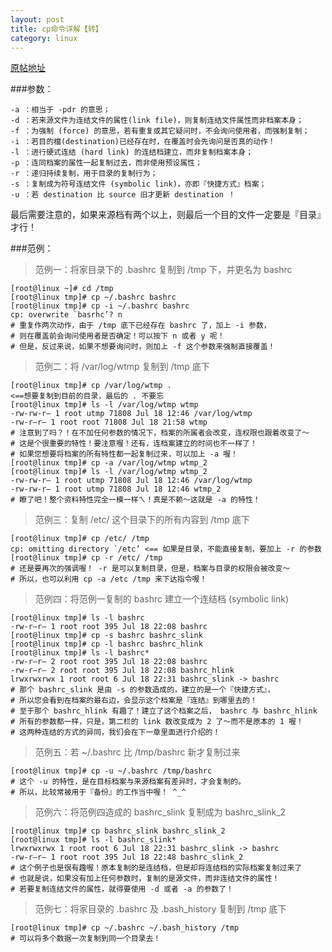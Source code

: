 ```yaml
---
layout: post
title: cp命令详解【转】
category: linux
---
```

[原帖地址](http://www.linuxso.com/command/cp.html)

###参数：

	-a ：相当于 -pdr 的意思；
	-d ：若来源文件为连结文件的属性(link file)，则复制连结文件属性而非档案本身；
	-f ：为强制 (force) 的意思，若有重复或其它疑问时，不会询问使用者，而强制复制；
	-i ：若目的檔(destination)已经存在时，在覆盖时会先询问是否真的动作！
	-l ：进行硬式连结 (hard link) 的连结档建立，而非复制档案本身；
	-p ：连同档案的属性一起复制过去，而非使用预设属性；
	-r ：递归持续复制，用于目录的复制行为；
	-s ：复制成为符号连结文件 (symbolic link)，亦即『快捷方式』档案；
	-u ：若 destination 比 source 旧才更新 destination ！

最后需要注意的，如果来源档有两个以上，则最后一个目的文件一定要是『目录』才行！


###范例：

> 范例一：将家目录下的 .bashrc 复制到 /tmp 下，并更名为 bashrc

	[root@linux ~]# cd /tmp
	[root@linux tmp]# cp ~/.bashrc bashrc
	[root@linux tmp]# cp -i ~/.bashrc bashrc
	cp: overwrite `basrhc’? n
	# 重复作两次动作，由于 /tmp 底下已经存在 bashrc 了，加上 -i 参数，
	# 则在覆盖前会询问使用者是否确定！可以按下 n 或者 y 呢！
	# 但是，反过来说，如果不想要询问时，则加上 -f 这个参数来强制直接覆盖！

> 范例二：将 /var/log/wtmp 复制到 /tmp 底下

	[root@linux tmp]# cp /var/log/wtmp .
	<==想要复制到目前的目录，最后的 . 不要忘
	[root@linux tmp]# ls -l /var/log/wtmp wtmp
	-rw-rw-r– 1 root utmp 71808 Jul 18 12:46 /var/log/wtmp
	-rw-r–r– 1 root root 71808 Jul 18 21:58 wtmp
	# 注意到了吗？！在不加任何参数的情况下，档案的所属者会改变，连权限也跟着改变了～
	# 这是个很重要的特性！要注意喔！还有，连档案建立的时间也不一样了！
	# 如果您想要将档案的所有特性都一起复制过来，可以加上 -a 喔！
	[root@linux tmp]# cp -a /var/log/wtmp wtmp_2
	[root@linux tmp]# ls -l /var/log/wtmp wtmp_2
	-rw-rw-r– 1 root utmp 71808 Jul 18 12:46 /var/log/wtmp
	-rw-rw-r– 1 root utmp 71808 Jul 18 12:46 wtmp_2
	# 瞭了吧！整个资料特性完全一模一样ㄟ！真是不赖～这就是 -a 的特性！

> 范例三：复制 /etc/ 这个目录下的所有内容到 /tmp 底下

	[root@linux tmp]# cp /etc/ /tmp
	cp: omitting directory `/etc’ <== 如果是目录，不能直接复制，要加上 -r 的参数
	[root@linux tmp]# cp -r /etc/ /tmp
	# 还是要再次的强调喔！ -r 是可以复制目录，但是，档案与目录的权限会被改变～
	# 所以，也可以利用 cp -a /etc /tmp 来下达指令喔！

> 范例四：将范例一复制的 bashrc 建立一个连结档 (symbolic link)

	[root@linux tmp]# ls -l bashrc
	-rw-r–r– 1 root root 395 Jul 18 22:08 bashrc
	[root@linux tmp]# cp -s bashrc bashrc_slink
	[root@linux tmp]# cp -l bashrc bashrc_hlink
	[root@linux tmp]# ls -l bashrc*
	-rw-r–r– 2 root root 395 Jul 18 22:08 bashrc
	-rw-r–r– 2 root root 395 Jul 18 22:08 bashrc_hlink
	lrwxrwxrwx 1 root root 6 Jul 18 22:31 bashrc_slink -> bashrc
	# 那个 bashrc_slink 是由 -s 的参数造成的，建立的是一个『快捷方式』，
	# 所以您会看到在档案的最右边，会显示这个档案是『连结』到哪里去的！
	# 至于那个 bashrc_hlink 有趣了！建立了这个档案之后， bashrc 与 bashrc_hlink
	# 所有的参数都一样，只是，第二栏的 link 数改变成为 2 了～而不是原本的 1 喔！
	# 这两种连结的方式的异同，我们会在下一章里面进行介绍的！

> 范例五：若 ~/.bashrc 比 /tmp/bashrc 新才复制过来

	[root@linux tmp]# cp -u ~/.bashrc /tmp/bashrc
	# 这个 -u 的特性，是在目标档案与来源档案有差异时，才会复制的。
	# 所以，比较常被用于『备份』的工作当中喔！ ^_^

> 范例六：将范例四造成的 bashrc_slink 复制成为 bashrc_slink_2

	[root@linux tmp]# cp bashrc_slink bashrc_slink_2
	[root@linux tmp]# ls -l bashrc_slink*
	lrwxrwxrwx 1 root root 6 Jul 18 22:31 bashrc_slink -> bashrc
	-rw-r–r– 1 root root 395 Jul 18 22:48 bashrc_slink_2
	# 这个例子也是很有趣喔！原本复制的是连结档，但是却将连结档的实际档案复制过来了
	# 也就是说，如果没有加上任何参数时，复制的是源文件，而非连结文件的属性！
	# 若要复制连结文件的属性，就得要使用 -d 或者 -a 的参数了！

> 范例七：将家目录的 .bashrc 及 .bash_history 复制到 /tmp 底下

	[root@linux tmp]# cp ~/.bashrc ~/.bash_history /tmp
	# 可以将多个数据一次复制到同一个目录去！

